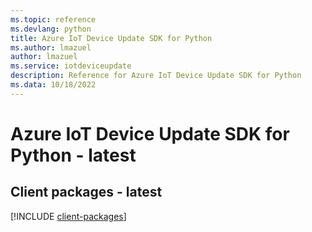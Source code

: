 ```yaml
---
ms.topic: reference
ms.devlang: python
title: Azure IoT Device Update SDK for Python
ms.author: lmazuel
author: lmazuel
ms.service: iotdeviceupdate
description: Reference for Azure IoT Device Update SDK for Python
ms.data: 10/18/2022
---
```

# Azure IoT Device Update SDK for Python - latest

## Client packages - latest
[!INCLUDE [client-packages](iot-device-update-client-index.md)]